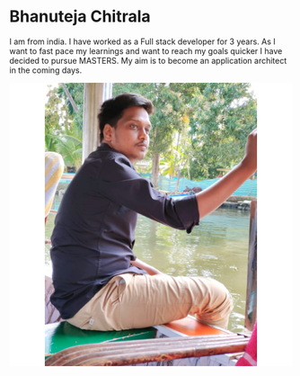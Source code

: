 # Bhanuteja Chitrala
I am from india. I have worked as a Full stack developer for 3 years. As I want to fast pace my learnings and want to reach my goals quicker I have decided to pursue MASTERS. My aim is to become an application architect in the coming days.

![Bhanu's pic](My%20image.jpeg)